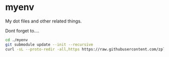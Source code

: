 myenv
=====

My dot files and other related things.

Dont forget to....

```bash
cd ./myenv
git submodule update --init --recursive
curl -sL --proto-redir -all,https https://raw.githubusercontent.com/zplug/installer/master/installer.zsh | zsh
```
